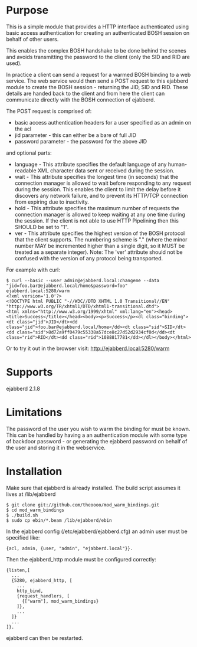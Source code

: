 # Purpose
This is a simple module that provides a HTTP interface authenticated using basic access authentication for creating an authenticated BOSH session on behalf of other users.

This enables the complex BOSH handshake to be done behind the scenes and avoids transmitting the password to the client (only the SID and RID are used).

In practice a client can send a request for a warmed BOSH binding to a web service. The web service would then send a POST request to this ejabberd module to create the BOSH session - returning the JID, SID and RID. These details are handed back to the client and from here the client can communicate directly with the BOSH connection of ejabberd.

The POST request is comprised of:

- basic access authentication headers for a user specified as an admin on the acl
- jid parameter - this can either be a bare of full JID
- password parameter - the password for the above JID

and optional parts:

- language - This attribute specifies the default language of any human-readable XML character data sent or received during the session.
- wait -  This attribute specifies the longest time (in seconds) that the connection manager is allowed to wait before responding to any request during the session. This enables the client to limit the delay before it discovers any network failure, and to prevent its HTTP/TCP connection from expiring due to inactivity.
- hold - This attribute specifies the maximum number of requests the connection manager is allowed to keep waiting at any one time during the session. If the client is not able to use HTTP Pipelining then this SHOULD be set to "1".
- ver - This attribute specifies the highest version of the BOSH protocol that the client supports. The numbering scheme is "<major>.<minor>" (where the minor number MAY be incremented higher than a single digit, so it MUST be treated as a separate integer). Note: The 'ver' attribute should not be confused with the version of any protocol being transported.

For example with curl:

    $ curl --basic --user admin@ejabberd.local:changeme --data "jid=foo.bar@ejabberd.local/home&password=foo" ejabberd.local:5280/warm
    <?xml version='1.0'?>
    <!DOCTYPE html PUBLIC "-//W3C//DTD XHTML 1.0 Transitional//EN" "http://www.w3.org/TR/xhtml1/DTD/xhtml1-transitional.dtd">
    <html xmlns="http://www.w3.org/1999/xhtml" xml:lang="en"><head><title>Success</title></head><body><p>Success</p><dl class="binding"><dt class="jid">JID</dt><dd class="jid">foo.bar@ejabberd.local/home</dd><dt class="sid">SID</dt><dd class="sid">8d72a9ff0479c55338a57dce8c27d52d2934cf0d</dd><dt class="rid">RID</dt><dd class="rid">1088817781</dd></dl></body></html>

Or to try it out in the browser visit: http://ejabberd.local:5280/warm

# Supports

ejabberd 2.1.8

# Limitations

The password of the user you wish to warm the binding for must be known. This can be handled by having a an authentication module with some type of backdoor password - or generating the ejabberd password on behalf of the user and storing it in the webservice.

# Installation
Make sure that ejabberd is already installed. The build script assumes it lives at /lib/ejabberd

    $ git clone git://github.com/theoooo/mod_warm_bindings.git
    $ cd mod_warm_bindings
    $ ./build.sh
    $ sudo cp ebin/*.beam /lib/ejabberd/ebin

In the ejabberd config (/etc/ejabberd/ejabberd.cfg) an admin user must be specified like:

    {acl, admin, {user, "admin", "ejabberd.local"}}.

Then the ejabberd_http module must be configured correctly:

    {listen,[
      ...
      {5280, ejabberd_http, [
        ...
        http_bind,
        {request_handlers, [
          {["warm"], mod_warm_bindings}
        ]},
        ...
      ]}
      ...
    ]}.


ejabberd can then be restarted.